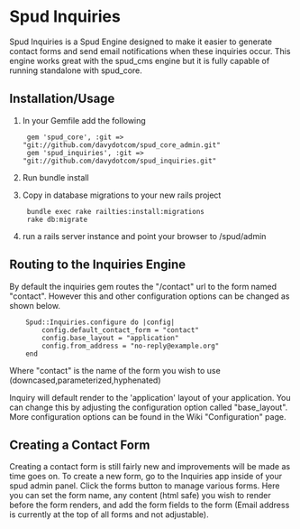 Spud Inquiries
==============

Spud Inquiries is a Spud Engine designed to make it easier to generate contact forms and send email notifications when these inquiries occur. This engine works great with the spud_cms engine but it is fully capable of running standalone with spud_core.

Installation/Usage
------------------

1. In your Gemfile add the following

		gem 'spud_core', :git => "git://github.com/davydotcom/spud_core_admin.git"
		gem 'spud_inquiries', :git => "git://github.com/davydotcom/spud_inquiries.git"

2. Run bundle install
3. Copy in database migrations to your new rails project

		bundle exec rake railties:install:migrations
		rake db:migrate

4. run a rails server instance and point your browser to /spud/admin

Routing to the Inquiries Engine
-------------------------------
By default the inquiries gem routes the "/contact" url to the form named "contact". However this and other configuration options can be changed as shown below.


		Spud::Inquiries.configure do |config|
		    config.default_contact_form = "contact"
		    config.base_layout = "application"
		    config.from_address = "no-reply@example.org"
		end



Where "contact" is the name of the form you wish to use (downcased,parameterized,hyphenated)

Inquiry will default render to the 'application' layout of your application. You can change this by adjusting the configuration option called "base_layout". More configuration options can be found in the Wiki "Configuration" page.

Creating a Contact Form
-----------------------
Creating a contact form is still fairly new and improvements will be made as time goes on. To create a new form, go to the Inquiries app inside of your spud admin panel. Click the forms button to manage various forms. Here you can set the form name, any content (html safe) you wish to render before the form renders, and add the form fields to the form (Email address is currently at the top of all forms and not adjustable).

